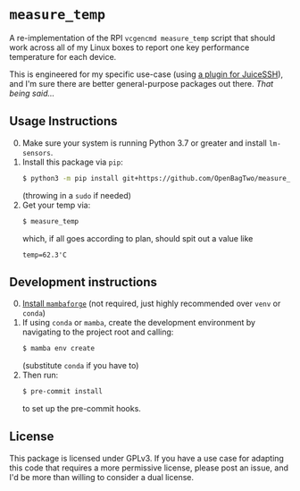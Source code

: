 # `measure_temp`
A re-implementation of the RPI `vcgencmd measure_temp` script that
should work across all of my Linux boxes to report one
key performance temperature for each device.

This is engineered for my specific use-case
(using [a plugin for JuiceSSH](https://github.com/Sonelli/juicessh-performancemonitor)),
and I'm sure there are better general-purpose packages out there.
_That being said..._

## Usage Instructions

0. Make sure your system is running Python 3.7 or greater and install
   `lm-sensors`.
1. Install this package via `pip`:
   ```bash
   $ python3 -m pip install git+https://github.com/OpenBagTwo/measure_temp
   ```
   (throwing in a `sudo` if needed)
1. Get your temp via:
   ```bash
   $ measure_temp
   ```
   which, if all goes according to plan, should spit out a value like
   ```
   temp=62.3'C
   ```

## Development instructions

0. [Install `mambaforge`](https://github.com/conda-forge/miniforge#mambaforge)
   (not required, just highly recommended over `venv` or `conda`)
1. If using `conda` or `mamba`, create the development environment by
   navigating to the project root and calling:
   ```bash
   $ mamba env create
   ```
   (substitute `conda` if you have to)
1. Then run:
   ```bash
   $ pre-commit install
   ```
   to set up the pre-commit hooks.

## License

This package is licensed under GPLv3. If you have a use case for adapting
this code that requires a more permissive license, please post an issue,
and I'd be more than willing to consider a dual license.
